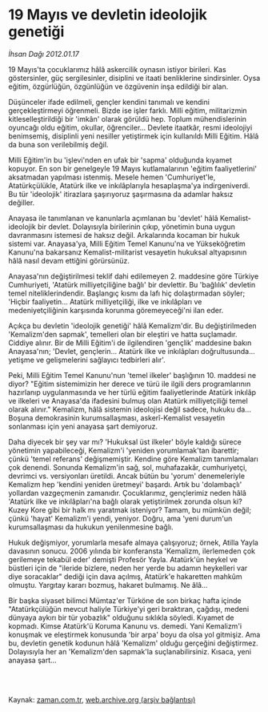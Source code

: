 # 19 Mayıs ve devletin ideolojik genetiği

*İhsan Dağı 2012.01.17*

<td class="columnist-detail">
<p>19 Mayıs'ta çocuklarımız hâlâ askercilik oynasın istiyor birileri. Kas göstersinler, güç sergilesinler, disiplini ve itaati benliklerine sindirsinler. Oysa eğitim, özgürlüğün, özgünlüğün ve özgüvenin inşa edildiği bir alan.</p>
<p>
<div id="haberMetinDiv">
<p>Düşünceler ifade edilmeli, gençler kendini tanımalı ve kendini gerçekleştirmeyi öğrenmeli. Bizde ise işler farklı. Milli eğitim, militarizmin kitleselleştirildiği bir 'imkân' olarak görüldü hep. Toplum mühendislerinin oyuncağı oldu eğitim, okullar, öğrenciler... Devlete itaatkâr, resmi ideolojiyi benimsemiş, disiplinli yeni nesiller yetiştirmek için kullanıldı Milli Eğitim. Hâlâ da buna son verilebilmiş değil.
<p>Milli Eğitim'in bu 'işlevi'nden en ufak bir 'sapma' olduğunda kıyamet kopuyor. En son bir genelgeyle 19 Mayıs kutlamalarının 'eğitim faaliyetlerini' aksatmadan yapılması istenmiş. Mesele hemen 'Cumhuriyet'le, Atatürkçülükle, Atatürk ilke ve inkılâplarıyla hesaplaşma'ya indirgeniverdi. Bu tür 'ideolojik' itirazlara şaşırıyoruz şaşırmasına da adamlar haksız değiller.
<p>Anayasa ile tanımlanan ve kanunlarla açımlanan bu 'devlet' hâlâ Kemalist-ideolojik bir devlet. Dolayısıyla birilerinin çıkıp, yönetimin buna uygun davranmasını istemesi de haksız değil. Arkalarında kocaman bir hukuk sistemi var. Anayasa'ya, Milli Eğitim Temel Kanunu'na ve Yükseköğretim Kanunu'na bakarsanız Kemalist-militarist vesayetin hukuksal altyapısının hâlâ nasıl devam ettiğini görürsünüz.
<p>Anayasa'nın değiştirilmesi teklif dahi edilemeyen 2. maddesine göre Türkiye Cumhuriyeti, 'Atatürk milliyetçiliğine bağlı' bir devlettir. Bu 'bağlılık' devletin temel niteliklerindendir. Başlangıç kısmı da lafı hiç dolaştırmadan söyler; 'Hiçbir faaliyetin... Atatürk milliyetçiliği, ilke ve inkılâpları ve medeniyetçiliğinin karşısında korunma göremeyeceği'ni ilan eder.
<p>Açıkça bu devletin 'ideolojik genetiği' hâlâ Kemalizm'dir. Bu değiştirilmeden 'Kemalizm'den sapmak', temelleri olan bir eleştiri ve hatta suçlamadır. Ciddiye alınır. Bir de Milli Eğitim'i de ilgilendiren 'gençlik' maddesine bakın Anayasa'nın; 'Devlet, gençlerin... Atatürk ilke ve inkılâpları doğrultusunda... yetişme ve gelişmelerini sağlayıcı tedbirleri alır'.
<p>Peki, Milli Eğitim Temel Kanunu'nun 'temel ilkeler' başlığının 10. maddesi ne diyor? "Eğitim sistemimizin her derece ve türü ile ilgili ders programlarının hazırlanıp uygulanmasında ve her türlü eğitim faaliyetlerinde Atatürk inkılâp ve ilkeleri ve Anayasa'da ifadesini bulmuş olan Atatürk milliyetçiliği temel olarak alınır." Kemalizm, hâlâ sistemin ideolojisi değil sadece, hukuku da... Boşuna demokrasinin kurumsallaşması, askerî-Kemalist vesayetin sonlanması için yeni anayasa şart demiyoruz.
<p>Daha diyecek bir şey var mı? 'Hukuksal üst ilkeler' böyle kaldığı sürece yönetimin yapabileceği, Kemalizm'i 'yeniden yorumlamak'tan ibarettir; çünkü 'temel referans' değişmemiştir. Kendine göre Kemalizm tanımlamaları çok denendi. Sonunda Kemalizm'in sağ, sol, muhafazakâr, cumhuriyetçi, devrimci vs. versiyonları üretildi. Ancak bütün bu 'yorum' denemeleriyle Kemalizm hep 'kendini yeniden üretmeyi' başardı. Artık bu 'dolambaçlı' yollardan vazgeçmenin zamanıdır. Çocuklarımız, gençlerimiz neden hâlâ 'Atatürk ilke ve inkılâpları'na bağlı olarak yetiştirilmek zorunda olsun ki? Kuzey Kore gibi bir halk mı yaratmak isteniyor? Tamam, bu mümkün değil; çünkü 'hayat' Kemalizm'i yendi, yeniyor. Doğru, ama 'yeni durum'un kurumsallaşması da hukukun yenilenmesine bağlı.
<p>Hukuk değişmiyor, yorumlarla mesafe almaya çalışıyoruz; örnek, Atilla Yayla davasının sonucu. 2006 yılında bir konferansta 'Kemalizm, ilerlemeden çok gerilemeye tekabül eder' demişti Profesör Yayla. Atatürk'ün heykel ve büstleri için de "ileride bizlere, neden her yerde bu adamın heykelleri var diye soracaklar" dediği için dava açılmış, Atatürk'e hakaretten mahkûm olmuştu. Yargıtay kararı bozmuş, hakaret bulmamış. Ne âlâ...
<p>Bir başka siyaset bilimci Mümtaz'er Türköne de son birkaç hafta içinde "Atatürkçülüğün mevcut haliyle Türkiye'yi geri bıraktıran, çağdışı, medeni dünyaya aykırı bir tür yobazlık" olduğunu sıklıkla söyledi. Kıyamet de kopmadı. Kimse Atatürk'ü Koruma Kanunu vs. demedi. Yani Kemalizm'i konuşmak ve eleştirmek konusunda 'bir arpa' boyu da olsa yol gitmişiz. Ama bu, devletin genetik kodunun hâlâ 'Kemalizm' olduğu gerçeğini değiştirmez. Dolayısıyla her an 'Kemalizm'den sapmak'la suçlanabilirsiniz. Kısaca, yeni anayasa şart... </p></p></p></p></p></p></p></p></p></div>
</p>


<p><br>
		 </br></p></td>

Kaynak: [zaman.com.tr](http://zaman.com.tr/yazar.do?yazino=1230554), [web.archive.org (arşiv bağlantısı)](http://web.archive.org/web/20120323004026/http://www.zaman.com.tr:80/yazar.do?yazino=1230554)
